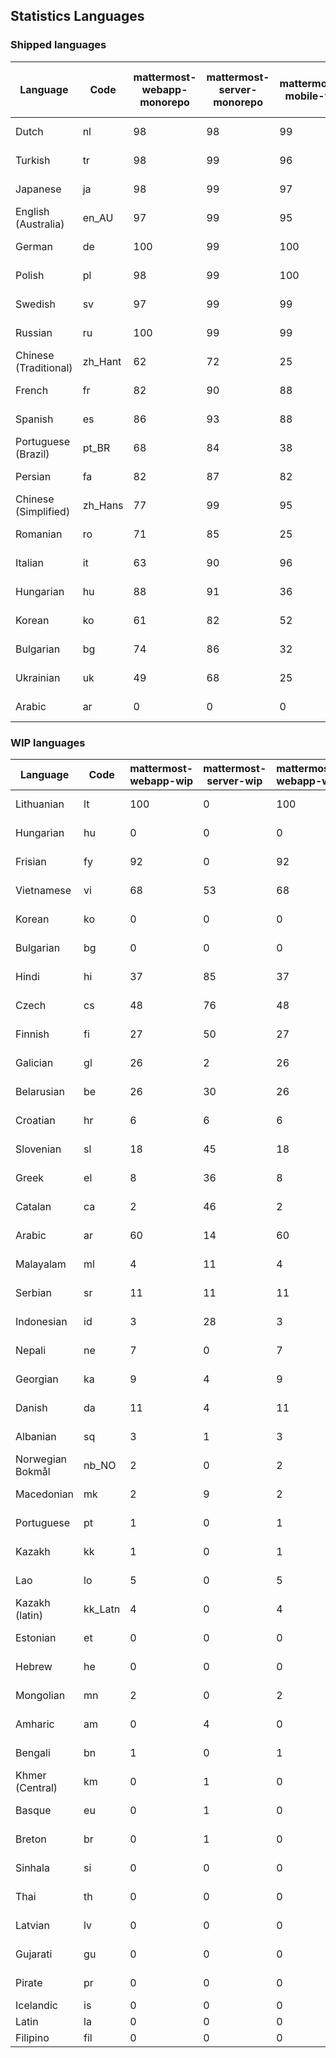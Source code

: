 ## Statistics Languages ##
###  Shipped languages  ###
|Language|Code|mattermost-webapp-monorepo|mattermost-server-monorepo|mattermost-mobile-v2|mattermost-desktop|mattermost-boards-webapp-monorepo|mattermost-playbooks-webapp-monorepo|calls-webapp|Total|Last Modified|
|---|---|---|---|---|---|---|---|---|---|---|
|Dutch|nl| 98| 98| 99| 99| 100| 100| 100| 99|2023-05-02T12:37:22.241472Z|
|Turkish|tr| 98| 99| 96| 99| 100| 99| 97| 97|2023-04-28T19:57:09.235781Z|
|Japanese|ja| 98| 99| 97| 99| 100| 99| 0| 97|2023-04-28T19:55:16.681201Z|
|English (Australia)|en_AU| 97| 99| 95| 99| 100| 99| 0| 96|2023-04-28T19:53:49.235446Z|
|German|de| 100| 99| 100| 100| 100| 100| 100| 95|2023-05-05T11:32:46.595985Z|
|Polish|pl| 98| 99| 100| 100| 100| 99| 100| 95|2023-05-05T05:10:52.511631Z|
|Swedish|sv| 97| 99| 99| 99| 100| 100| 0| 94|2023-04-29T18:01:43.566526Z|
|Russian|ru| 100| 99| 99| 100| 100| 61| 0| 93|2023-05-05T13:58:04.768761Z|
|Chinese (Traditional)|zh_Hant| 62| 72| 25| 0| 97| 0| 0| 79|2023-04-28T19:57:49.790214Z|
|French|fr| 82| 90| 88| 96| 98| 27| 52| 78|2023-05-03T16:10:03.174358Z|
|Spanish|es| 86| 93| 88| 97| 48| 0| 19| 78|2023-04-28T19:54:03.833849Z|
|Portuguese (Brazil)|pt_BR| 68| 84| 38| 48| 100| 0| 76| 68|2023-04-30T02:07:18.740502Z|
|Persian|fa| 82| 87| 82| 99| 26| 1| 0| 68|2023-04-28T19:54:18.139895Z|
|Chinese (Simplified)|zh_Hans| 77| 99| 95| 99| 98| 0| 4| 67|2023-04-28T19:57:36.168285Z|
|Romanian|ro| 71| 85| 25| 0| 0| 0| 0| 66|2023-04-28T19:56:27.540721Z|
|Italian|it| 63| 90| 96| 23| 66| 0| 0| 65|2023-04-28T19:55:01.977907Z|
|Hungarian|hu| 88| 91| 36| 98| 94| 81| 0| 63|2023-04-28T19:54:47.768487Z|
|Korean|ko| 61| 82| 52| 100| 99| 100| 0| 52|2023-05-04T00:02:40.420578Z|
|Bulgarian|bg| 74| 86| 32| 0| 0| 0| 0| 51|2023-04-28T19:53:20.034808Z|
|Ukrainian|uk| 49| 68| 25| 78| 53| 0| 0| 45|2023-04-07T15:44:28.713331Z|
|Arabic|ar| 0| 0| 0| 45| 46| 0| 0| 16|2023-04-07T15:44:05.561803Z|
###  WIP languages  ###
|Language|Code|mattermost-webapp-wip|mattermost-server-wip|mattermost-webapp-wip|Total|Last Modified|
|---|---|---|---|---|---|--|
|Lithuanian|lt| 100| 0| 100| 71|2023-04-20T18:20:36.422339Z|
|Hungarian|hu| 0| 0| 0| 63|2023-04-28T19:54:47.768487Z|
|Frisian|fy| 92| 0| 92| 61|2023-03-30T14:04:28.368728Z|
|Vietnamese|vi| 68| 53| 68| 57|2023-04-07T15:44:29.030842Z|
|Korean|ko| 0| 0| 0| 52|2023-05-04T00:02:40.420578Z|
|Bulgarian|bg| 0| 0| 0| 51|2023-04-28T19:53:20.034808Z|
|Hindi|hi| 37| 85| 37| 49|2023-03-30T14:04:54.856447Z|
|Czech|cs| 48| 76| 48| 37|2023-05-05T08:03:48.364993Z|
|Finnish|fi| 27| 50| 27| 34|2023-03-30T14:04:14.936366Z|
|Galician|gl| 26| 2| 26| 31|2023-02-16T10:53:47.791156Z|
|Belarusian|be| 26| 30| 26| 27|2023-03-30T14:03:09.873427Z|
|Croatian|hr| 6| 6| 6| 25|2023-05-01T12:55:33.065525Z|
|Slovenian|sl| 18| 45| 18| 21|2023-04-06T20:14:58.767028Z|
|Greek|el| 8| 36| 8| 21|2023-03-30T14:03:55.229463Z|
|Catalan|ca| 2| 46| 2| 16|2023-02-22T22:19:51.633986Z|
|Arabic|ar| 60| 14| 60| 16|2023-04-07T15:44:05.561803Z|
|Malayalam|ml| 4| 11| 4| 15|2023-04-07T16:10:53.056996Z|
|Serbian|sr| 11| 11| 11| 13|2023-03-30T14:07:25.635161Z|
|Indonesian|id| 3| 28| 3| 12|2023-01-20T12:30:26.132977Z|
|Nepali|ne| 7| 0| 7| 11|2023-03-30T14:06:47.028356Z|
|Georgian|ka| 9| 4| 9| 9|2023-04-10T20:31:24.828471Z|
|Danish|da| 11| 4| 11| 8|2023-02-28T08:17:12.460986Z|
|Albanian|sq| 3| 1| 3| 8|2023-03-30T14:07:18.996586Z|
|Norwegian Bokmål|nb_NO| 2| 0| 2| 5|2023-04-07T15:44:19.938225Z|
|Macedonian|mk| 2| 9| 2| 5|2023-05-05T04:29:07.020368Z|
|Portuguese|pt| 1| 0| 1| 5|2023-04-10T23:55:59.471172Z|
|Kazakh|kk| 1| 0| 1| 3|2023-01-20T12:30:28.434837Z|
|Lao|lo| 5| 0| 5| 3|2023-01-28T03:29:57.636840Z|
|Kazakh (latin)|kk_Latn| 4| 0| 4| 3|2023-01-09T16:04:40.142668Z|
|Estonian|et| 0| 0| 0| 2|2022-06-16T11:17:55.844464Z|
|Hebrew|he| 0| 0| 0| 2|2023-01-20T12:30:24.610278Z|
|Mongolian|mn| 2| 0| 2| 2|2023-02-16T02:00:14.011643Z|
|Amharic|am| 0| 4| 0| 1|2020-07-04T19:22:35.416407Z|
|Bengali|bn| 1| 0| 1| 1|2022-06-18T00:07:36.707192Z|
|Khmer (Central)|km| 0| 1| 0| 0|2022-05-06T14:27:58.323957Z|
|Basque|eu| 0| 1| 0| 0|2021-06-22T14:46:44.626603Z|
|Breton|br| 0| 1| 0| 0|2022-10-20T14:33:30.929526Z|
|Sinhala|si| 0| 0| 0| 0|2022-10-24T11:26:43.423982Z|
|Thai|th| 0| 0| 0| 0|2022-05-03T14:48:59.991556Z|
|Latvian|lv| 0| 0| 0| 0|2022-12-17T23:24:22.390841Z|
|Gujarati|gu| 0| 0| 0| 0|2021-09-27T12:12:04.194601Z|
|Pirate|pr| 0| 0| 0| 0|2022-06-28T08:46:29.046651Z|
|Icelandic|is| 0| 0| 0| 0||
|Latin|la| 0| 0| 0| 0||
|Filipino|fil| 0| 0| 0| 0||
